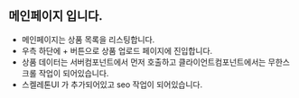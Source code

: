 ## 메인페이지 입니다.

- 메인페이지는 상품 목록을 리스팅합니다.
- 우측 하단에 + 버튼으로 상품 업로드 페이지에 진입합니다.
- 상품 데이터는 서버컴포넌트에서 먼저 호출하고 클라이언트컴포넌트에서는 무한스크롤 작업이 되어있습니다.
- 스켈레톤UI 가 추가되어있고 seo 작업이 되어있습니다.
